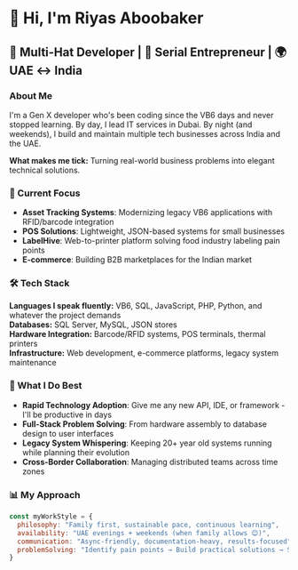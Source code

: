 # 👋 Hi, I'm Riyas Aboobaker

## 🔧 Multi-Hat Developer | 🚀 Serial Entrepreneur | 🌍 UAE ↔ India

### About Me
I'm a Gen X developer who's been coding since the VB6 days and never stopped learning. By day, I lead IT services in Dubai. By night (and weekends), I build and maintain multiple tech businesses across India and the UAE.

**What makes me tick:** Turning real-world business problems into elegant technical solutions.

### 🎯 Current Focus
- **Asset Tracking Systems**: Modernizing legacy VB6 applications with RFID/barcode integration
- **POS Solutions**: Lightweight, JSON-based systems for small businesses  
- **LabelHive**: Web-to-printer platform solving food industry labeling pain points
- **E-commerce**: Building B2B marketplaces for the Indian market

### 🛠️ Tech Stack
**Languages I speak fluently:** VB6, SQL, JavaScript, PHP, Python, and whatever the project demands  
**Databases:** SQL Server, MySQL, JSON stores  
**Hardware Integration:** Barcode/RFID systems, POS terminals, thermal printers  
**Infrastructure:** Web development, e-commerce platforms, legacy system maintenance  

### 🌟 What I Do Best
- **Rapid Technology Adoption**: Give me any new API, IDE, or framework - I'll be productive in days
- **Full-Stack Problem Solving**: From hardware assembly to database design to user interfaces
- **Legacy System Whispering**: Keeping 20+ year old systems running while planning their evolution
- **Cross-Border Collaboration**: Managing distributed teams across time zones

### 📊 My Approach
```javascript
const myWorkStyle = {
  philosophy: "Family first, sustainable pace, continuous learning",
  availability: "UAE evenings + weekends (when family allows 😊)",
  communication: "Async-friendly, documentation-heavy, results-focused",
  problemSolving: "Identify pain points → Build practical solutions → Scale thoughtfully"
}
